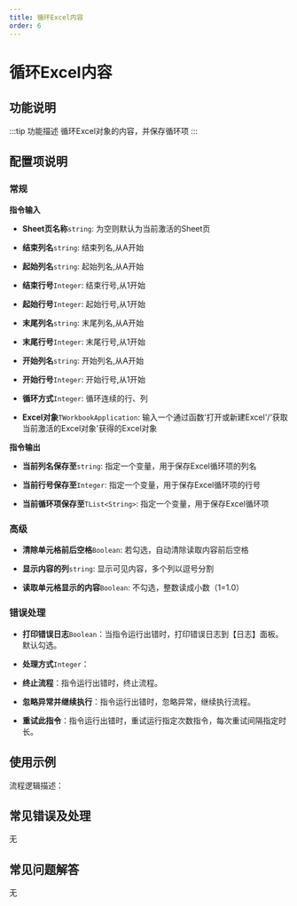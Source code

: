 ```yaml
---
title: 循环Excel内容
order: 6
---
```


# 循环Excel内容

## 功能说明

:::tip 功能描述
循环Excel对象的内容，并保存循环项
:::

## 配置项说明

### 常规

**指令输入**

- **Sheet页名称**`string`: 为空则默认为当前激活的Sheet页

- **结束列名**`string`: 结束列名,从A开始

- **起始列名**`string`: 起始列名,从A开始

- **结束行号**`Integer`: 结束行号,从1开始

- **起始行号**`Integer`: 起始行号,从1开始

- **末尾列名**`string`: 末尾列名,从A开始

- **末尾行号**`Integer`: 末尾行号,从1开始

- **开始列名**`string`: 开始列名,从A开始

- **开始行号**`Integer`: 开始行号,从1开始

- **循环方式**`Integer`: 循环连续的行、列

- **Excel对象**`TWorkbookApplication`: 输入一个通过函数'打开或新建Excel'/'获取当前激活的Excel对象'获得的Excel对象


**指令输出**

- **当前列名保存至**`string`: 指定一个变量，用于保存Excel循环项的列名

- **当前行号保存至**`Integer`: 指定一个变量，用于保存Excel循环项的行号

- **当前循环项保存至**`TList<String>`: 指定一个变量，用于保存Excel循环项

### 高级

- **清除单元格前后空格**`Boolean`: 若勾选，自动清除读取内容前后空格

- **显示内容的列**`string`: 显示可见内容，多个列以逗号分割

- **读取单元格显示的内容**`Boolean`: 不勾选，整数读成小数（1=1.0）

### 错误处理

- **打印错误日志**`Boolean`：当指令运行出错时，打印错误日志到【日志】面板。默认勾选。

- **处理方式**`Integer`：

 - **终止流程**：指令运行出错时，终止流程。

 - **忽略异常并继续执行**：指令运行出错时，忽略异常，继续执行流程。

 - **重试此指令**：指令运行出错时，重试运行指定次数指令，每次重试间隔指定时长。

## 使用示例

流程逻辑描述：

## 常见错误及处理

无

## 常见问题解答

无

